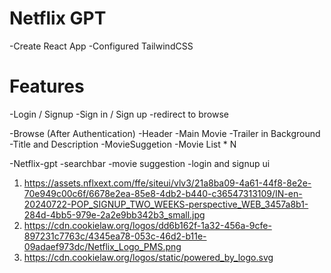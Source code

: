 # Netflix GPT

-Create React App
-Configured TailwindCSS

# Features

-Login / Signup
-Sign in / Sign up
-redirect to browse

-Browse (After Authentication)
-Header
-Main Movie
-Trailer in Background
-Title and Description
-MovieSuggetion
-Movie List \* N

-Netflix-gpt
-searchbar
-movie suggestion
-login and signup ui

1. https://assets.nflxext.com/ffe/siteui/vlv3/21a8ba09-4a61-44f8-8e2e-70e949c00c6f/6678e2ea-85e8-4db2-b440-c36547313109/IN-en-20240722-POP_SIGNUP_TWO_WEEKS-perspective_WEB_3457a8b1-284d-4bb5-979e-2a2e9bb342b3_small.jpg
2. https://cdn.cookielaw.org/logos/dd6b162f-1a32-456a-9cfe-897231c7763c/4345ea78-053c-46d2-b11e-09adaef973dc/Netflix_Logo_PMS.png
3. https://cdn.cookielaw.org/logos/static/powered_by_logo.svg
